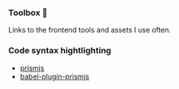
### Toolbox 🧰
Links to the frontend tools and assets I use often.

### Code syntax hightlighting

- [prismjs](https://prismjs.com/index.html)
- [babel-plugin-prismjs](https://github.com/mAAdhaTTah/babel-plugin-prismjs)
